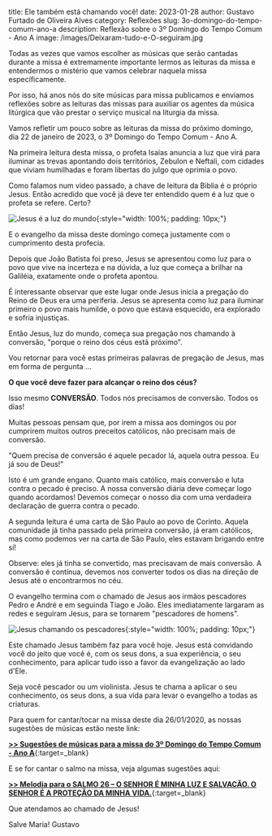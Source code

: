title: Ele também está chamando você!
date: 2023-01-28
author: Gustavo Furtado de Oliveira Alves
category: Reflexões
slug: 3o-domingo-do-tempo-comum-ano-a
description: Reflexão sobre o 3º Domingo do Tempo Comum - Ano A
image: /images/Deixaram-tudo-e-O-seguiram.jpg

Todas as vezes que vamos escolher as músicas que serão cantadas durante a missa
é extremamente importante lermos as leituras da missa e entendermos o mistério que vamos celebrar naquela missa específicamente.

Por isso, há anos nós do site músicas para missa publicamos
e enviamos reflexões sobre as leituras das missas para auxiliar
os agentes da música litúrgica que vão prestar o serviço musical
na liturgia da missa.

Vamos refletir um pouco sobre as leituras da missa do próximo domingo, dia 22 de janeiro de 2023, o 3º Domingo do Tempo Comum - Ano A.

Na primeira leitura desta missa, o profeta Isaías anuncia a luz que virá para iluminar as trevas apontando dois territórios, Zebulon e Neftali, com cidades que viviam humilhadas
e foram libertas do julgo que oprimia o povo.

Como falamos num video passado, a chave de leitura da Biblia é o próprio Jesus.
Então acredido que você já deve ter entendido quem é a luz que o profeta se refere. Certo?

![Jesus é a luz do mundo](/images/jesus-luz-do-mundo.jpg){:style="width: 100%; padding: 10px;"}

E o evangelho da missa deste domingo começa justamente com o cumprimento desta profecia.

Depois que João Batista foi preso, Jesus se apresentou como luz para o povo que vive
na incerteza e na dúvida, a luz que começa a brilhar na Galiléia, exatamente onde o profeta apontou.

É interessante observar que este lugar onde Jesus inicia a pregação do Reino de Deus
era uma periferia. Jesus se apresenta como luz para iluminar primeiro o povo mais humilde,
o povo que estava esquecido, era explorado e sofria injustiças.

Então Jesus, luz do mundo, começa sua pregação nos chamando à conversão, 
"porque o reino dos céus está próximo".

Vou retornar para você estas primeiras palavras de pregação de Jesus, mas em forma de pergunta ...

**O que você deve fazer para alcançar o reino dos céus?**

Isso mesmo **CONVERSÃO**. Todos nós precisamos de conversão. Todos os dias!

Muitas pessoas pensam que, por irem a missa aos domingos ou por cumprirem muitos outros preceitos católicos, não precisam mais de conversão.

"Quem precisa de conversão é aquele pecador lá, aquela outra pessoa. Eu já sou de Deus!"

Isto é um grande engano. Quanto mais católico, mais conversão e luta contra o pecado é preciso. A nossa conversão diária deve começar logo quando acordamos!
Devemos começar o nosso dia com uma verdadeira declaração de guerra contra o pecado.

A segunda leitura é uma carta de São Paulo ao povo de Corinto.
Aquela comunidade já tinha passado pela primeira conversão, já eram católicos,
mas como podemos ver na carta de São Paulo, eles estavam brigando entre sí!

Observe: eles já tinha se convertido, mas precisavam de mais conversão.
A conversão é contínua, devemos nos converter todos os dias na direção de Jesus até o encontrarmos no céu.

O evangelho termina com o chamado de Jesus aos irmãos pescadores Pedro e André
e em seguinda Tiago e João.
Eles imediatamente largaram as redes e seguiram Jesus, para se tornarem "pescadores de homens".

![Jesus chamando os pescadores](/images/Deixaram-tudo-e-O-seguiram.jpg){:style="width: 100%; padding: 10px;"}

Este chamado Jesus também faz para você hoje.
Jesus está convidando você do jeito que você é, com os seus dons, a sua experiência, o seu conhecimento, para aplicar tudo isso a favor da evangelização ao lado d'Ele.

Seja você pescador ou um violinista. Jesus te chama a aplicar o seu conhecimento, os seus dons, a sua vida para levar o evangelho a todas as criaturas.

Para quem for cantar/tocar na missa deste dia 26/01/2020, as nossas sugestões de músicas estão neste link:

[**>> Sugestões de músicas para a missa do 3º Domingo do Tempo Comum - Ano A**](https://musicasparamissa.com.br/sugestoes-para/3o-domingo-do-tempo-comum-ano-a/){:target=\_blank}

E se for cantar o salmo na missa, veja algumas sugestões aqui: 

[**>> Melodia para o SALMO 26 – O SENHOR É MINHA LUZ E SALVAÇÃO. O SENHOR É A PROTEÇÃO DA MINHA VIDA.**](https://musicasparamissa.com.br/musica-de/salmo-3o-domingo-do-tempo-comum-ano-a/){:target=\_blank}

Que atendamos ao chamado de Jesus!

Salve Maria! 
Gustavo

